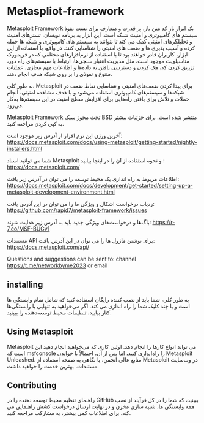 # Metaspliot-framework

Metasploit Framework یک ابزار باز کد متن باز، پر قدرت و متعارف برای تست نفوذ سیستم های کامپیوتری و امنیت شبکه است. این ابزار به برنامه نویسان، تسترهای امنیت و تحلیلگرهای امنیتی کمک می کند تا بتوانند به سیستم های کامپیوتری و شبکه ها حمله کرده و آسیب پذیری ها و ضعف های امنیتی را شناسایی کنند. در واقع، با استفاده از این ابزار، کاربران قادر خواهند بود تا با استفاده از نرم‌افزارهای مختلفی که در فریمورک متاسپلویت موجود است، مثل مدیریت اعتبار سنجی‌ها، ارتباط با سیستم‌های راه دور، تزریق کردن کد، هک کردن و دسترسی یافتن به داده‌ها و اطلاعات مهم مجازی، عملیات متنوع و نفوذی را بر روی شبکه هدف انجام دهند.

به طور کلی، Metasploit برای پیدا کردن ضعف‌های امنیتی و شناسایی نقاط ضعف در شبکه‌ها و سیستم‌های کامپیوتری استفاده می‌شود و با هدف مشاهده امنیتی، انجام حملات و تلاش برای یافتن راه‌هایی برای افزایش سطح امنیت در این سیستم‌ها به‌کار می‌رود.

Metasploit Framework تحت مجوز سبک BSD منتشر شده است. برای جزئیات بیشتر به کپی کردن مراجعه کنید.

آخرین ورژن این نرم افزار از آدرس زیر موجود است:        https://docs.metasploit.com/docs/using-metasploit/getting-started/nightly-installers.html

شما می توانید اسناد Metasploit و نحوه استفاده از آن را در اینجا بیابید : https://docs.metasploit.com/

اطلاعات مربوط به راه اندازی یک محیط توسعه را می توان در آدرس زیر یافت:
https://docs.metasploit.com/docs/development/get-started/setting-up-a-metasploit-development-environment.html

ردیاب درخواست اشکال و ویژگی ما را می توان در این آدرس یافت:  https://github.com/rapid7/metasploit-framework/issues

باگ‌ها و درخواست‌های ویژگی جدید باید به آدرس زیر هدایت شوند:   https://r-7.co/MSF-BUGv1

مستندات API برای نوشتن ماژول ها را می توان در این آدرس یافت:  https://docs.metasploit.com/api/

Questions and suggestions can be sent to: channel https://t.me/networkbyme2023 or email

<h2>installing</h2>

به طور کلی، شما باید از نصب کننده رایگان استفاده کنید که شامل تمام وابستگی ها است و با چند کلیک شما را راه اندازی می کند. اگر می‌خواهید به تنهایی با وابستگی‌ها کنار بیایید، تنظیمات محیط توسعه‌دهنده را ببینید.

<h2>Using Metasploit</h2>

Metasploit می تواند انواع کارها را انجام دهد. اولین کاری که می‌خواهید انجام دهید این است که msfconsole را راه‌اندازی کنید، اما پس از آن، احتمالاً با خواندن Metasploit Unleashed، منابع عالی انجمن، یا نگاهی به صفحه استفاده از Metasploit در وب‌سایت مستندات، بهترین خدمت را خواهید داشت.

<h2>Contributing</h2>

راهنمای تنظیم محیط توسعه دهنده را در GitHub ببینید، که شما را در کل فرآیند از نصب همه وابستگی ها، شبیه سازی مخزن و در نهایت ارسال درخواست کشش راهنمایی می کند. برای اطلاعات کمی بیشتر، به مشارکت مراجعه کنید.
